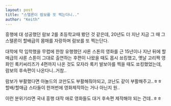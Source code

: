 ```yaml
---
layout: post
title: "스텔론이 람보를 또 찍는다니.."
author: "Keith"
---
```


흥행에 대 성공했던 람보 2를 초등학교때 봤던 것 같은데, 20년도 더 지난 지금 그 때 그 스텔론이 할배급의 몸매를 자랑하며 람보를 또 찍는단다.

대학에 막 입학했을 무렵에 한창 유행했던 샤론 스톤의 영화를 근 15년이나 지난 뒤에 할매급의 샤론 스톤이 그대로 출연하는 후편이 나왔을 때도 몹시 쑈킹했고, 옛날 고리짝 영화인 록키씨리즈가 4편까지 나온 것도 모자라 록키 발보아를 찍을 때도 쑈킹했었는데, 람보의 후속편이 나온다니..거참..

람보가 부활했다면 아놀드의 코만도도 부활해줘야되고, 코난도 같이 부활해주고..ㅎㅎ
할배/할매급 스타들이 한꺼번에 영화제작하는 거나 아닌지 원..

이런 분위기라면 국내 흥행 대작 애로 영화들도 대거 후속편 제작해야 되는 건데..ㅎㅎ






